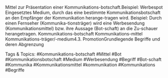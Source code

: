 Mittel zur Präsentation einer Kommunikations-botschaft.Beispiel: Werbespot
Eingesetztes Medium, durch das eine bestimmte Kommunikationsbotschaft an den Empfänger der Kommunikation herange-tragen wird. Beispiel: Durch einen Fernseher (Kommunika-tionsträger) wird eine Werbesendung  (Kommunikationsmittel) bzw. ihre Aussage (Bot-schaft) an die Zu-schauer herangetragen.
Kommunikations-botschaft
Kommunikations-mittel
Kommunikations-träger/-medium4.3. PromotionGrundlegende Begriffe und deren Abgrenzung

   Tags & Topics:
   #Kommunikations-botschaft
   #Mittel
   #Bot
   #Kommunikationsbotschaft
   #Medium
   #Werbesendung
   #Begriff
   #Bot-schaft
   #Kommunika
   #Kommunikationsmittel
   #kommunikation
   #Kommunikations
   #Begriffe